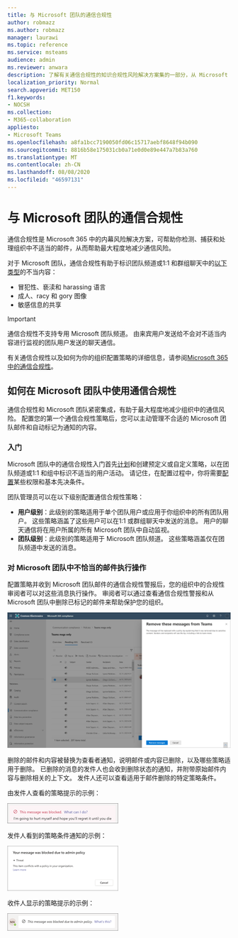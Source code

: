 ```yaml
---
title: 与 Microsoft 团队的通信合规性
author: robmazz
ms.author: robmazz
manager: laurawi
ms.topic: reference
ms.service: msteams
audience: admin
ms.reviewer: anwara
description: 了解有关通信合规性的知识合规性风险解决方案集的一部分，从 Microsoft 团队角度 (这是 M365 通信合规性功能的一部分) 。
localization_priority: Normal
search.appverid: MET150
f1.keywords:
- NOCSH
ms.collection:
- M365-collaboration
appliesto:
- Microsoft Teams
ms.openlocfilehash: a8fa1bcc7190050fd06c15717aebf8648f94b090
ms.sourcegitcommit: 8816b58e175031cb0a71e0d0e89e447a7b83a760
ms.translationtype: MT
ms.contentlocale: zh-CN
ms.lasthandoff: 08/08/2020
ms.locfileid: "46597131"
---
```

# <a name="communication-compliance-with-microsoft-teams"></a>与 Microsoft 团队的通信合规性

通信合规性是 Microsoft 365 中的内幕风险解决方案，可帮助你检测、捕获和处理组织中不适当的邮件，从而帮助最大程度地减少通信风险。

对于 Microsoft 团队，通信合规性有助于标识团队频道或1:1 和群组聊天中的[以下类型](https://docs.microsoft.com/microsoft-365/compliance/communication-compliance-feature-reference)的不当内容：

- 冒犯性、亵渎和 harassing 语言
- 成人、racy 和 gory 图像
- 敏感信息的共享

>[!IMPORTANT]
>通信合规性不支持专用 Microsoft 团队频道。 由来宾用户发送给不会对不适当内容进行监视的团队用户发送的聊天通信。

有关通信合规性以及如何为你的组织配置策略的详细信息，请参阅[Microsoft 365 中的通信合规性](https://docs.microsoft.com/microsoft-365/compliance/communication-compliance)。

## <a name="how-to-use-communication-compliance-in-microsoft-teams"></a>如何在 Microsoft 团队中使用通信合规性

通信合规性和 Microsoft 团队紧密集成，有助于最大程度地减少组织中的通信风险。 配置您的第一个通信合规性策略后，您可以主动管理不合适的 Microsoft 团队邮件和自动标记为通知的内容。

### <a name="getting-started"></a>入门

Microsoft 团队中的通信合规性入门首先[计划](https://docs.microsoft.com/microsoft-365/compliance/communication-compliance-plan)和创建预定义或自定义策略，以在团队频道或1:1 和组中标识不适当的用户活动。 请记住，在配置过程中，你将需要[配置](https://docs.microsoft.com/microsoft-365/compliance/communication-compliance-configure)某些权限和基本先决条件。

团队管理员可以在以下级别配置通信合规性策略：

- **用户级别**：此级别的策略适用于单个团队用户或应用于你组织中的所有团队用户。 这些策略涵盖了这些用户可以在1:1 或群组聊天中发送的消息。 用户的聊天通信将在用户所属的所有 Microsoft 团队中自动监视。
- **团队级别**：此级别的策略适用于 Microsoft 团队频道。 这些策略涵盖仅在团队频道中发送的消息。

### <a name="act-on-inappropriate-messages-in-microsoft-teams"></a>对 Microsoft 团队中不恰当的邮件执行操作

配置策略并收到 Microsoft 团队邮件的通信合规性警报后，您的组织中的合规性审阅者可以对这些消息执行操作。 审阅者可以通过查看通信合规性警报和从 Microsoft 团队中删除已标记的邮件来帮助保护您的组织。

![删除团队中的邮件](./media/communication-compliance-remove-teams-message.png)

删除的邮件和内容被替换为查看者通知，说明邮件或内容已删除，以及哪些策略适用于删除。 已删除的消息的发件人也会收到删除状态的通知，并附带原始邮件内容与删除相关的上下文。 发件人还可以查看适用于邮件删除的特定策略条件。

由发件人查看的策略提示的示例：

![发件人的策略提示](./media/communication-compliance-warning-1.png)

发件人看到的策略条件通知的示例：

![发件人的策略条件信息](./media/communication-compliance-warning-2.png)

收件人显示的策略提示的示例：

![收件人的策略提示](./media/communication-compliance-warning-3.png)